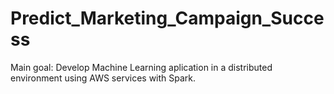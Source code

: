 # Predict_Marketing_Campaign_Success


Main goal: Develop Machine Learning aplication in a distributed environment using AWS services with Spark.


